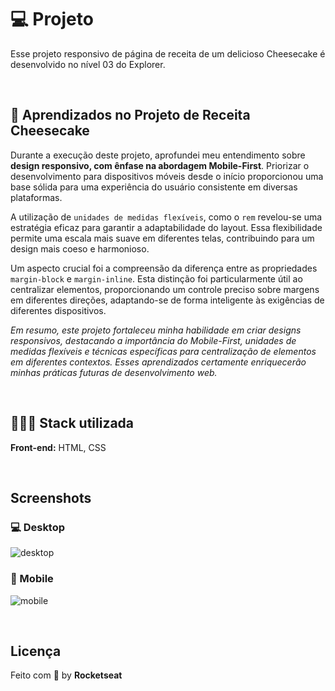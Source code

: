 # 💻 Projeto

Esse projeto responsivo de página de receita de um delicioso Cheesecake é desenvolvido no nível 03 do Explorer.

<br/>


## 📌 Aprendizados no Projeto de Receita Cheesecake

Durante a execução deste projeto, aprofundei meu entendimento sobre **design responsivo, com ênfase na abordagem Mobile-First**. Priorizar o desenvolvimento para dispositivos móveis desde o início proporcionou uma base sólida para uma experiência do usuário consistente em diversas plataformas.

A utilização de `unidades de medidas flexíveis`, como o `rem` revelou-se uma estratégia eficaz para garantir a adaptabilidade do layout. Essa flexibilidade permite uma escala mais suave em diferentes telas, contribuindo para um design mais coeso e harmonioso.

Um aspecto crucial foi a compreensão da diferença entre as propriedades `margin-block` e `margin-inline`. Esta distinção foi particularmente útil ao centralizar elementos, proporcionando um controle preciso sobre margens em diferentes direções, adaptando-se de forma inteligente às exigências de diferentes dispositivos.

_Em resumo, este projeto fortaleceu minha habilidade em criar designs responsivos, destacando a importância do Mobile-First, unidades de medidas flexíveis e técnicas específicas para centralização de elementos em diferentes contextos. Esses aprendizados certamente enriquecerão minhas práticas futuras de desenvolvimento web._

<br/>


## 👩🏿‍💻 Stack utilizada
**Front-end:** HTML, CSS

<br/>


## Screenshots


### 💻 Desktop
![desktop](https://github.com/izaleite/cheesecake-responsive/assets/79549424/192467c8-1ef6-463b-b84e-37770b5152f0)

### 📱 Mobile
![mobile](https://github.com/izaleite/cheesecake-responsive/assets/79549424/e2433f0c-ff06-456a-be0c-6685af94f39b)


<br/>

## Licença
Feito com 💜 by **Rocketseat**
